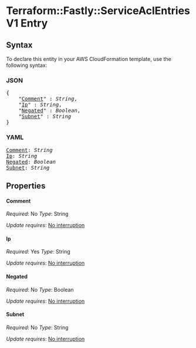 # Terraform::Fastly::ServiceAclEntriesV1 Entry

## Syntax

To declare this entity in your AWS CloudFormation template, use the following syntax:

### JSON

<pre>
{
    "<a href="#comment" title="Comment">Comment</a>" : <i>String</i>,
    "<a href="#ip" title="Ip">Ip</a>" : <i>String</i>,
    "<a href="#negated" title="Negated">Negated</a>" : <i>Boolean</i>,
    "<a href="#subnet" title="Subnet">Subnet</a>" : <i>String</i>
}
</pre>

### YAML

<pre>
<a href="#comment" title="Comment">Comment</a>: <i>String</i>
<a href="#ip" title="Ip">Ip</a>: <i>String</i>
<a href="#negated" title="Negated">Negated</a>: <i>Boolean</i>
<a href="#subnet" title="Subnet">Subnet</a>: <i>String</i>
</pre>

## Properties

#### Comment

_Required_: No
_Type_: String

_Update requires_: [No interruption](https://docs.aws.amazon.com/AWSCloudFormation/latest/UserGuide/using-cfn-updating-stacks-update-behaviors.html#update-no-interrupt)

#### Ip

_Required_: Yes
_Type_: String

_Update requires_: [No interruption](https://docs.aws.amazon.com/AWSCloudFormation/latest/UserGuide/using-cfn-updating-stacks-update-behaviors.html#update-no-interrupt)

#### Negated

_Required_: No
_Type_: Boolean

_Update requires_: [No interruption](https://docs.aws.amazon.com/AWSCloudFormation/latest/UserGuide/using-cfn-updating-stacks-update-behaviors.html#update-no-interrupt)

#### Subnet

_Required_: No
_Type_: String

_Update requires_: [No interruption](https://docs.aws.amazon.com/AWSCloudFormation/latest/UserGuide/using-cfn-updating-stacks-update-behaviors.html#update-no-interrupt)

